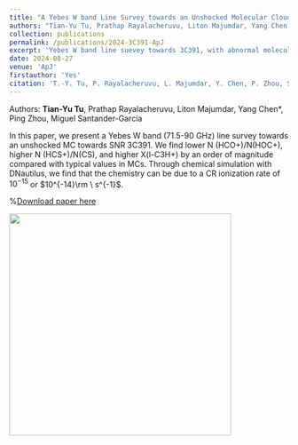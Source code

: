 ```yaml
---
title: "A Yebes W band Line Survey towards an Unshocked Molecular Cloud of Supernova Remnant 3C391: Evidence of Cosmic-Ray-Induced Chemistry"
authors: "Tian-Yu Tu, Prathap Rayalacheruvu, Liton Majumdar, Yang Chen, Ping Zhou, Miguel Santander-García"
collection: publications
permalink: /publications/2024-3C391-ApJ
excerpt: 'Yebes W band line suevey towards 3C391, with abnormal molecular abundance (ratios) and probable enhanced CR ionization rate.'
date: 2024-08-27
venue: 'ApJ'
firstauthor: 'Yes'
citation: 'T.-Y. Tu, P. Rayalacheruvu, L. Majumdar, Y. Chen, P. Zhou, S. Safi-Harb, M. Santander-García, 2024, ApJ'
---
```

Authors: **Tian-Yu Tu**, Prathap Rayalacheruvu, Liton Majumdar, Yang Chen*, Ping Zhou, Miguel Santander-García

In this paper, we present a Yebes W band (71.5-90 GHz) line survey towards an unshocked MC towards SNR 3C391. We find lower N (HCO+)/N(HOC+), higher N (HCS+)/N(CS), and
higher X(l-C3H+) by an order of magnitude compared with typical values in MCs. Through chemical simulation with DNautilus, we find that the chemistry can be due to a CR ionization rate of $10^{-15}$ or $10^{-14}\rm \ s^{-1}$. 

%[Download paper here](http://tty1105.github.io/files/publications/Tu_2024_ApJ_966_178.pdf)

<img src="https://tty1105.github.io/files/publications/2024_W28_ApJ.png" width="400" height="400" align="middle" /> <br>
